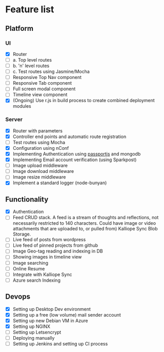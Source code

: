 # Feature list  
## Platform
### UI
- [x] Router  
- [ ] a. Top level routes  
- [ ] b. 'n' level routes  
- [ ] c. Test routes using Jasmine/Mocha
- [ ] Responsive Top Nav component   
- [ ] Responsive Tab component  
- [ ] Full screen modal component     
- [ ] Timeline view component  
- [x] (Ongoing) Use r.js in build process to create combined deployment modules

### Server  
- [x] Router with parameters  
- [x] Controller end points and automatic route registration
- [ ] Test routes using Mocha
- [x] Configuration using nConf  
- [x] Implementing Authentication using [passportjs](http://passportjs.org) and mongodb
- [x] Implementing Email account verification (using Sparkpost)
- [ ] Image upload middleware  
- [ ] Image download middleware  
- [ ] Image resize middleware
- [x] Implement a standard logger (node-bunyan)  

## Functionality
- [x] Authentication  
- [ ] Feed CRUD stack. A feed is a stream of thoughts and reflections, not necessarily restricted to 140 characters. Could have image or video attachments that are uploaded to, or pulled from) Kalliope Sync Blob Storage.
- [ ] Live feed of posts from wordpress
- [ ] Live feed of pinned projects from github
- [ ] Image Geo-tag reading and indexing in DB  
- [ ] Showing images in timeline view  
- [ ] Image searching
- [ ] Online Resume
- [ ] Integrate with Kalliope Sync  
- [ ] Azure search Indexing

## Devops
- [x] Setting up Desktop Dev environment
- [x] Setting up a free (low volume) mail sender account
- [x] Setting up new Debian VM in Azure
- [x] Setting up NGINX
- [ ] Setting up Letsencrypt
- [ ] Deploying manually
- [ ] Setting up Jenkins and setting up CI process
